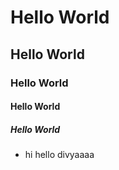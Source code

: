 # Hello World
## Hello World
### Hello World
#### Hello World
##### Hello World
 * hi
 hello
 divyaaaa

